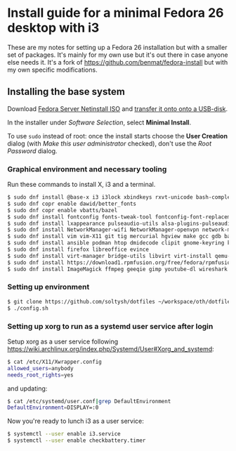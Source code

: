 # Install guide for a minimal Fedora 26 desktop with i3

These are my notes for setting up a Fedora 26 installation but with a smaller set of packages.
It's mainly for my own use but it's out there in case anyone else needs it.
It's a fork of https://github.com/benmat/fedora-install but with my own specific modifications.

## Installing the base system

Download [Fedora Server Netinstall ISO](https://getfedora.org/en/server/download/) and [transfer it onto onto a USB-disk](https://docs.fedoraproject.org/f26/install-guide/install/Preparing_for_Installation.html#sect-preparing-boot-media).

In the installer under *Software Selection*, select **Minimal Install**.

To use `sudo` instead of root: once the install starts choose the **User Creation** dialog (with *Make this user administrator* checked), don't use the *Root Password* dialog.

### Graphical environment and necessary tooling

Run these commands to install X, i3 and a terminal.

```sh
$ sudo dnf install @base-x i3 i3lock xbindkeys rxvt-unicode bash-completion
$ sudo dnf copr enable dawid/better_fonts
$ sudo dnf copr enable vbatts/bazel
$ sudo dnf install fontconfig fonts-tweak-tool fontconfig-font-replacements bitstream-vera-sans-fonts blender-fonts courier-prime-fonts dejavu-sans-fonts dejavu-sans-mono-fonts dejavu-serif-fonts eosrei-emojione-fonts fontawesome-fonts gdouros-symbola-fonts gelasio-fonts google-droid-sans-fonts google-droid-sans-mono-fonts google-noto-emoji-color-fonts levien-inconsolata-fonts liberation-fonts liberation-fonts-common liberation-mono-fonts liberation-sans-fonts liberation-serif-fonts libfonts libre-baskerville-fonts terminus-fonts
$ sudo dnf install lxappearance pulseaudio-utils alsa-plugins-pulseaudio mpg123-plugins-pulseaudio xclip
$ sudo dnf install NetworkManager-wifi NetworkManager-openvpn network-manager-applet
$ sudo dnf install vim vim-X11 git tig mercurial hgview make gcc gdb bazel
$ sudo dnf install ansible podman htop dmidecode clipit gnome-keyring krb5-workstation tar zip unzip p7zip bzip2 cups dstat jq lshw weechat bc rsync mc simple-mtpfs pciutils alsa-utils pulseaudio autofs net-tools rdate usbutils ntfs-3g httpie
$ sudo dnf install firefox libreoffice evince
$ sudo dnf install virt-manager bridge-utils libvirt virt-install qemu-kvm
$ sudo dnf install https://download1.rpmfusion.org/free/fedora/rpmfusion-free-release-$(rpm -E %fedora).noarch.rpm https://download1.rpmfusion.org/nonfree/fedora/rpmfusion-nonfree-release-$(rpm -E %fedora).noarch.rpm
$ sudo dnf install ImageMagick ffmpeg geeqie gimp youtube-dl wireshark nmap mtr unrar mplayer pavucontrol inkscape blender darktable
```

### Setting up environment

```sh
$ git clone https://github.com/soltysh/dotfiles ~/workspace/oth/dotfiles
$ ./config.sh
```

### Setting up xorg to run as a systemd user service after login

Setup xorg as a user service following https://wiki.archlinux.org/index.php/Systemd/User#Xorg_and_systemd:

```sh
$ cat /etc/X11/Xwrapper.config
allowed_users=anybody
needs_root_rights=yes
```

and updating:

```sh
$ cat /etc/systemd/user.conf|grep DefaultEnvironment
DefaultEnvironment=DISPLAY=:0
```

Now you're ready to lunch i3 as a user service:

```sh
$ systemctl --user enable i3.service
$ systemctl --user enable checkbattery.timer
```
